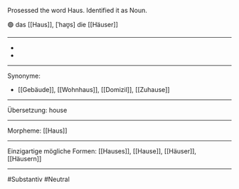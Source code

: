 Prosessed the word Haus. Identified it as Noun.

🟢 das [[Haus]], [ˈhaʊ̯s] 
die [[Häuser]]


---
-
-

---
Synonyme:
- [[Gebäude]], [[Wohnhaus]], [[Domizil]], [[Zuhause]]

---
Übersetzung: house

---
Morpheme:
[[Haus]]

---
Einzigartige mögliche Formen: [[Hauses]], [[Hause]], [[Häuser]], [[Häusern]]

---
#Substantiv #Neutral